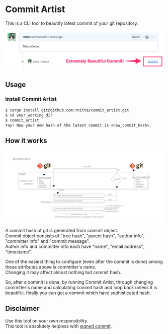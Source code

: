 # Commit Artist

This is a CLI tool to beautify latest commit of your git repository.

![DEMO](./doc/demo.png)

## Usage

### Install Commit Artist

```shell
$ cargo install git@github.com:rnitta/commit_artist.git
$ cd your_working_dir
$ commit_artist
Yay! Now your new hash of the latest commit is <new_commit_hash>.
```

## How it works
![architecture](./doc/architecture.png)

A commit hash of git is generated from commit object.  
Commit object consists of "tree hash", "parent hash", "author info", "committer info" and "commit message".  
Author info and committer info each have "name", "email address", "timestamp".  

One of the easiest thing to configure (even after the commit is done) among these attributes above is committer's name.  
Changing it may affect almost nothing but commit hash.  

So, after a commit is done, by running Commit Artist, through changing committer's name and calculating commit hash and loop back unless it is beautiful, finally you can get a commit which have sophisticated hash. 

## Disclaimer
Use this tool on your own responsibility.  
This tool is absolutely helpless with [signed commit](https://git-scm.com/book/en/v2/Git-Tools-Signing-Your-Work).   